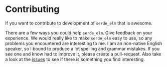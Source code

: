 # Contributing
If you want to contribute to development of `serde_elm` that is awesome.

There are a few ways you could help `serde_elm`. Give feedback on your experience. We would really like to make `serde_elm` easy to use, so any problems you encountered are interesting to me.
I am an non-native English speaker, so I bound to produce a lot spelling and grammar mistakes. If you see one and know had to improve it, please create a pull-request.
Also take a look at the [issues][] to see if there is something you find interesting.

[issues]: https://github.com/mijnadres/serde_elm/issues